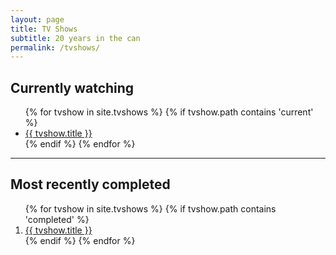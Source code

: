 ```yaml
---
layout: page
title: TV Shows
subtitle: 20 years in the can
permalink: /tvshows/
---
```


## Currently watching
<ul>
{% for tvshow in site.tvshows %}
  {% if tvshow.path contains 'current' %}
    <li>
      <a href="{{ tvshow.external_url }}">{{ tvshow.title }}</a>
    </li>
  {% endif %}
{% endfor %}
</ul>

<!-- Razdvajanje lista -->
<hr>

## Most recently completed
<ol>
{% for tvshow in site.tvshows %}
  {% if tvshow.path contains 'completed' %}
    <li>
      <a href="{{ tvshow.external_url }}">{{ tvshow.title }}</a>
    </li>
  {% endif %}
{% endfor %}
</ol>
